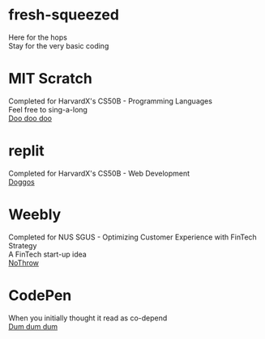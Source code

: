 # fresh-squeezed

Here for the hops<br>
Stay for the very basic coding

<h1>MIT Scratch</h1>

Completed for HarvardX's CS50B - Programming Languages<br>
Feel free to sing-a-long<br>
<a href="https://scratch.mit.edu/projects/471819632">Doo doo doo</a>

<h1>replit</h1>
Completed for HarvardX's CS50B - Web Development<br>
<a href="https://replit.com/@ML18/CS50xCourseWebsite">Doggos</a>

<h1>Weebly</h1>
Completed for NUS SGUS - Optimizing Customer Experience with FinTech Strategy<br>
A FinTech start-up idea<br>
<a href="https://sgusb3group2.weebly.com">NoThrow</a>

<h1>CodePen</h1>

When you initially thought it read as co-depend<br>
<a href="https://codepen.io/minahl">Dum dum dum</a>

